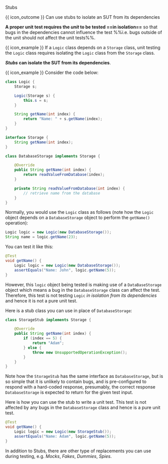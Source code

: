 <span id="title">Stubs</span>

<span id="prereqs"><panel src="../what/unit-inElsewhere-asFlat.md" boilerplate header="%%{{ icon_prereq }} Quality Assurance → Testing → Unit Testing → What →%%" popup-url="{{ baseUrl }}/testing/testingTypes/unitTesting/what" /></span>

<span id="outcomes">{{ icon_outcome }} Can use stubs to isolate an SUT from its dependencies</span>

<div id="body">

**A proper unit test requires the _unit_ to be tested ==in isolation==** so that bugs in the <tooltip content="code the unit depends on">dependencies</tooltip> cannot influence the test %%i.e. bugs outside of the unit should not affect the unit tests%%.

<box>

{{ icon_example }} If a `Logic` class depends on a `Storage` class, unit testing the `Logic` class requires isolating the `Logic` class from the `Storage` class.

</box>

**_Stubs_ can isolate the <popover content="Software Under Test (in this case, the _unit_ being tested)">SUT</popover> from its dependencies**. 

<box type="definition" seamless>

<include src="../../../../common/definitions.md#def-stub" />

</box>


<box>

{{ icon_example }} Consider the code below:
```java
class Logic {
    Storage s;

    Logic(Storage s) {
        this.s = s;
    }

    String getName(int index) {
        return "Name: " + s.getName(index);
    }
}
```
```java
interface Storage {
    String getName(int index);
}
```
```java
class DatabaseStorage implements Storage {

    @Override
    public String getName(int index) {
        return readValueFromDatabase(index);
    }

    private String readValueFromDatabase(int index) {
        // retrieve name from the database
    }
}
```
Normally, you would use the `Logic` class as follows (note how the `Logic` object depends on a `DatabaseStorage` object to perform the `getName()` operation):
```java
Logic logic = new Logic(new DatabaseStorage());
String name = logic.getName(23);
```

You can test it like this:
```java
@Test
void getName() {
    Logic logic = new Logic(new DatabaseStorage());
    assertEquals("Name: John", logic.getName(5));
}
```

However, this `logic` object being tested is making use of a `DataBaseStorage` object which means a bug in the `DatabaseStorage` class can affect the test. Therefore, this test is not testing `Logic` _in isolation from its dependencies_ and hence it is not a pure unit test.

Here is a stub class you can use in place of `DatabaseStorage`:
```java
class StorageStub implements Storage {

    @Override
    public String getName(int index) {
        if (index == 5) {
            return "Adam";
        } else {
            throw new UnsupportedOperationException();
        }
    }
}
```
Note how the `StorageStub` has the same interface as `DatabaseStorage`, but is so simple that it is unlikely to contain bugs, and is pre-configured to respond with a hard-coded response, presumably, the correct response `DatabaseStorage` is expected to return for the given test input.

Here is how you can use the stub to write a unit test. This test is not affected by any bugs in the `DatabaseStorage` class and hence is a pure unit test.
```java
@Test
void getName() {
    Logic logic = new Logic(new StorageStub());
    assertEquals("Name: Adam", logic.getName(5));
}
```

</box>

In addition to Stubs, there are other type of replacements you can use during testing, e.g. _Mocks_, _Fakes_, _Dummies_, _Spies_.

</div>

<div id="extras">
  <include src="resources.md" />
  <include src="exercises.md" />
</div>